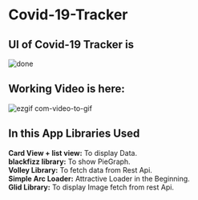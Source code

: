 # Covid-19-Tracker

 ## **UI of Covid-19 Tracker is** 

![done](https://user-images.githubusercontent.com/58309881/85580841-8353bd00-b655-11ea-9294-05c95064eaae.jpg)

## **Working Video is here:**

![ezgif com-video-to-gif](https://user-images.githubusercontent.com/58309881/85580774-7505a100-b655-11ea-8d81-6958c2e59d57.gif)


## **In this App Libraries Used** <br />
**Card View + list view:**    To display Data. <br />
**blackfizz library:**        To show PieGraph.<br />
**Volley Library:**           To fetch data from Rest Api.<br />
**Simple Arc Loader:**        Attractive Loader in the Beginning.<br />
**Glid Library:**             To display Image fetch from rest Api.<br />


 

